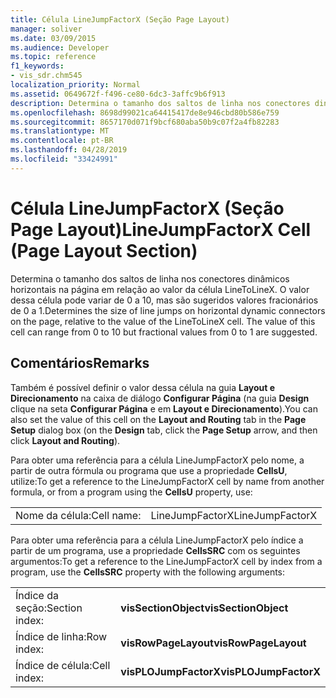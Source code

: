 ```yaml
---
title: Célula LineJumpFactorX (Seção Page Layout)
manager: soliver
ms.date: 03/09/2015
ms.audience: Developer
ms.topic: reference
f1_keywords:
- vis_sdr.chm545
localization_priority: Normal
ms.assetid: 0649672f-f496-ce80-6dc3-3affc9b6f913
description: Determina o tamanho dos saltos de linha nos conectores dinâmicos horizontais na página em relação ao valor da célula LineToLineX. O valor dessa célula pode variar de 0 a 10, mas são sugeridos valores fracionários de 0 a 1.
ms.openlocfilehash: 8698d99021ca64415417de8e946cbd80b586e759
ms.sourcegitcommit: 8657170d071f9bcf680aba50b9c07f2a4fb82283
ms.translationtype: MT
ms.contentlocale: pt-BR
ms.lasthandoff: 04/28/2019
ms.locfileid: "33424991"
---
```

# <a name="linejumpfactorx-cell-page-layout-section"></a><span data-ttu-id="9fdab-104">Célula LineJumpFactorX (Seção Page Layout)</span><span class="sxs-lookup"><span data-stu-id="9fdab-104">LineJumpFactorX Cell (Page Layout Section)</span></span>

<span data-ttu-id="9fdab-p102">Determina o tamanho dos saltos de linha nos conectores dinâmicos horizontais na página em relação ao valor da célula LineToLineX. O valor dessa célula pode variar de 0 a 10, mas são sugeridos valores fracionários de 0 a 1.</span><span class="sxs-lookup"><span data-stu-id="9fdab-p102">Determines the size of line jumps on horizontal dynamic connectors on the page, relative to the value of the LineToLineX cell. The value of this cell can range from 0 to 10 but fractional values from 0 to 1 are suggested.</span></span>
  
## <a name="remarks"></a><span data-ttu-id="9fdab-107">Comentários</span><span class="sxs-lookup"><span data-stu-id="9fdab-107">Remarks</span></span>

<span data-ttu-id="9fdab-108">Também é possível definir o valor dessa célula na guia **Layout e Direcionamento** na caixa de diálogo **Configurar Página** (na guia **Design** clique na seta **Configurar Página** e em **Layout e Direcionamento**).</span><span class="sxs-lookup"><span data-stu-id="9fdab-108">You can also set the value of this cell on the **Layout and Routing** tab in the **Page Setup** dialog box (on the **Design** tab, click the **Page Setup** arrow, and then click **Layout and Routing**).</span></span>
  
<span data-ttu-id="9fdab-109">Para obter uma referência para a célula LineJumpFactorX pelo nome, a partir de outra fórmula ou programa que use a propriedade **CellsU**, utilize:</span><span class="sxs-lookup"><span data-stu-id="9fdab-109">To get a reference to the LineJumpFactorX cell by name from another formula, or from a program using the **CellsU** property, use:</span></span> 
  
|||
|:-----|:-----|
|<span data-ttu-id="9fdab-110">Nome da célula:</span><span class="sxs-lookup"><span data-stu-id="9fdab-110">Cell name:</span></span>  <br/> |<span data-ttu-id="9fdab-111">LineJumpFactorX</span><span class="sxs-lookup"><span data-stu-id="9fdab-111">LineJumpFactorX</span></span>  <br/> |
   
<span data-ttu-id="9fdab-112">Para obter uma referência para a célula LineJumpFactorX pelo índice a partir de um programa, use a propriedade **CellsSRC** com os seguintes argumentos:</span><span class="sxs-lookup"><span data-stu-id="9fdab-112">To get a reference to the LineJumpFactorX cell by index from a program, use the **CellsSRC** property with the following arguments:</span></span> 
  
|||
|:-----|:-----|
|<span data-ttu-id="9fdab-113">Índice da seção:</span><span class="sxs-lookup"><span data-stu-id="9fdab-113">Section index:</span></span>  <br/> |<span data-ttu-id="9fdab-114">**visSectionObject**</span><span class="sxs-lookup"><span data-stu-id="9fdab-114">**visSectionObject**</span></span> <br/> |
|<span data-ttu-id="9fdab-115">Índice de linha:</span><span class="sxs-lookup"><span data-stu-id="9fdab-115">Row index:</span></span>  <br/> |<span data-ttu-id="9fdab-116">**visRowPageLayout**</span><span class="sxs-lookup"><span data-stu-id="9fdab-116">**visRowPageLayout**</span></span> <br/> |
|<span data-ttu-id="9fdab-117">Índice de célula:</span><span class="sxs-lookup"><span data-stu-id="9fdab-117">Cell index:</span></span>  <br/> |<span data-ttu-id="9fdab-118">**visPLOJumpFactorX**</span><span class="sxs-lookup"><span data-stu-id="9fdab-118">**visPLOJumpFactorX**</span></span> <br/> |
   

